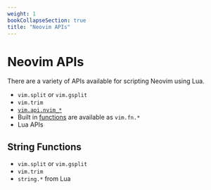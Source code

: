 ```yaml
---
weight: 1
bookCollapseSection: true
title: "Neovim APIs"
---
```


# Neovim APIs

There are a variety of APIs available for scripting Neovim using Lua.

*  `vim.split` or `vim.gsplit`
*  `vim.trim`
*  [`vim.api.nvim_*`](https://neovim.io/doc/user/api.html)
*  Built in [functions](https://neovim.io/doc/user/eval.html#functions) are available as `vim.fn.*`
*  Lua APIs

## String Functions

*  `vim.split` or `vim.gsplit`
*  `vim.trim`
*  `string.*` from Lua

